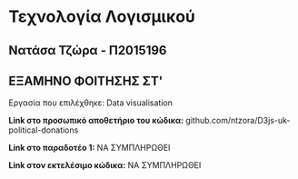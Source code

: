 # Τεχνολογία Λογισμικού 
## Νατάσα Τζώρα - Π2015196
## ΕΞΑΜΗΝΟ ΦΟΙΤΗΣΗΣ ΣΤ'

Εργασία που επιλέχθηκε: Data visualisation

**Link στο προσωπικό αποθετήριο του κώδικα:** github.com/ntzora/D3js-uk-political-donations

**Link στο παραδοτέο 1:**  ΝΑ ΣΥΜΠΛΗΡΩΘΕΙ

**Link στον εκτελέσιμο κώδικα:** ΝΑ ΣΥΜΠΛΗΡΩΘΕΙ
